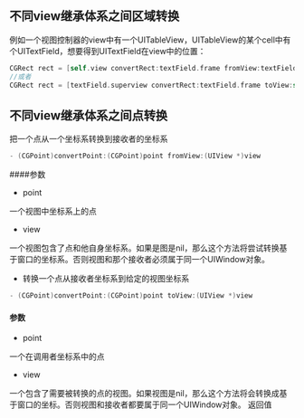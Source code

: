 ## 不同view继承体系之间区域转换

例如一个视图控制器的view中有一个UITableView，UITableView的某个cell中有个UITextField，想要得到UITextField在view中的位置：

``` objective-c
CGRect rect = [self.view convertRect:textField.frame fromView:textField.superview];
//或者
CGRect rect = [textField.superview convertRect:textField.frame toView:self.view];
```
## 不同view继承体系之间点转换
把一个点从一个坐标系转换到接收者的坐标系

``` objective-c
- (CGPoint)convertPoint:(CGPoint)point fromView:(UIView *)view
```

####参数

* point

一个视图中坐标系上的点

* view

一个视图包含了点和他自身坐标系。如果是图是nil，那么这个方法将尝试转换基于窗口的坐标系。否则视图和那个接收者必须属于同一个UIWindow对象。
- 转换一个点从接收者坐标系到给定的视图坐标系

``` objective-c
- (CGPoint)convertPoint:(CGPoint)point toView:(UIView *)view
```

#### 参数

* point

一个在调用者坐标系中的点

* view

一个包含了需要被转换的点的视图。如果视图是nil，那么这个方法将会转换成基于窗口的坐标。否则视图和接收者都要属于同一个UIWindow对象。
返回值
